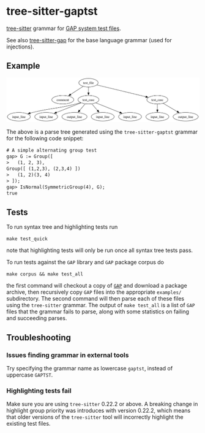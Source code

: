 # tree-sitter-gaptst

[tree-sitter](https://github.com/tree-sitter/tree-sitter) grammar for
[GAP system test files](https://docs.gap-system.org/doc/ref/chap7_mj.html#X801051CC86594630).

See also [tree-sitter-gap](https://github.com/gap-system/tree-sitter-gap) for the base language grammar
(used for injections).

## Example

![Example of a parse tree generated with `tree-sitter-gaptst`](image-example-parse.svg)

The above is a parse tree generated using the `tree-sitter-gaptst` grammar for the following code snippet:

```gaptst
# A simple alternating group test
gap> G := Group([
>   (1, 2, 3),
Group([ (1,2,3), (2,3,4) ])
>   (1, 2)(3, 4)
> ]);
gap> IsNormal(SymmetricGroup(4), G);
true
```

## Tests

To run syntax tree and highlighting tests run

```
make test_quick
```

note that highlighting tests will only be run once all syntax tree tests pass.

To run tests against the `GAP` library and `GAP` package corpus do

```
make corpus && make test_all
```

the first command will checkout a copy of
[`GAP`](https://github.com/gap-system/gap) and download a package archive, then
recursively copy `GAP` files into the appropriate `examples/` subdirectory. The
second command will then parse each of these files using the `tree-sitter`
grammar. The output of `make test_all` is a list of `GAP` files that the
grammar fails to parse, along with some statistics on failing and succeeding
parses.

## Troubleshooting

### Issues finding grammar in external tools

Try specifying the grammar name as lowercase `gaptst`, instead of uppercase `GAPTST`.

### Highlighting tests fail

Make sure you are using `tree-sitter` 0.22.2 or above. A breaking change in
highlight group priority was introduces with version 0.22.2, which means that
older versions of the `tree-sitter` tool will incorrectly highlight the
existing test files.
